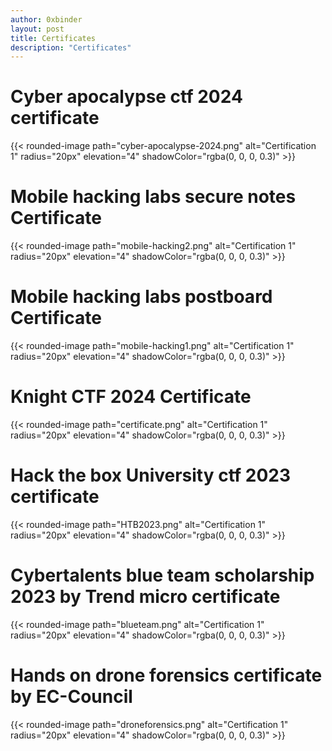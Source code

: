 ```yaml
---
author: 0xbinder
layout: post
title: Certificates
description: "Certificates"
---
```


# Cyber apocalypse ctf 2024 certificate

{{< rounded-image path="cyber-apocalypse-2024.png" alt="Certification 1" radius="20px" elevation="4" shadowColor="rgba(0, 0, 0, 0.3)" >}}

# Mobile hacking labs secure notes Certificate

{{< rounded-image path="mobile-hacking2.png" alt="Certification 1" radius="20px" elevation="4" shadowColor="rgba(0, 0, 0, 0.3)" >}}

# Mobile hacking labs postboard Certificate

{{< rounded-image path="mobile-hacking1.png" alt="Certification 1" radius="20px" elevation="4" shadowColor="rgba(0, 0, 0, 0.3)" >}}

# Knight CTF 2024 Certificate

{{< rounded-image path="certificate.png" alt="Certification 1" radius="20px" elevation="4" shadowColor="rgba(0, 0, 0, 0.3)" >}}

# Hack the box University ctf 2023 certificate

{{< rounded-image path="HTB2023.png" alt="Certification 1" radius="20px" elevation="4" shadowColor="rgba(0, 0, 0, 0.3)" >}}

# Cybertalents blue team scholarship 2023 by Trend micro certificate

{{< rounded-image path="blueteam.png" alt="Certification 1" radius="20px" elevation="4" shadowColor="rgba(0, 0, 0, 0.3)" >}}

# Hands on drone forensics certificate by EC-Council

{{< rounded-image path="droneforensics.png" alt="Certification 1" radius="20px" elevation="4" shadowColor="rgba(0, 0, 0, 0.3)" >}}